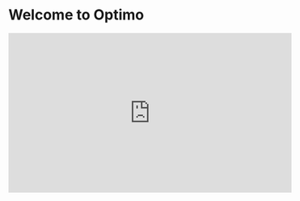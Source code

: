 # Welcome to Optimo

<!-- ![ჰელოუ](index/images/landing.png) -->

<iframe width="560" height="315" src="https://www.youtube.com/embed/cQ1x8eV6SdQ" title="YouTube video player" frameborder="0" allow="accelerometer; autoplay; clipboard-write; encrypted-media; gyroscope; picture-in-picture" allowfullscreen></iframe>

<!-- For full documentation visit [mkdocs.org](https://www.mkdocs.org).

## Commands

* `mkdocs new [dir-name]` - Create a new project.
* `mkdocs serve` - Start the live-reloading docs server.
* `mkdocs build` - Build the documentation site.
* `mkdocs -h` - Print help message and exit.

## Project layout

    mkdocs.yml    # The configuration file.
    docs/
        index.md  # The documentation homepage.
        ...       # Other markdown pages, images and other files. -->

